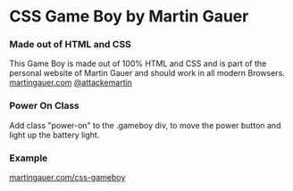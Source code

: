 # CSS Game Boy by Martin Gauer

### Made out of HTML and CSS
This Game Boy is made out of 100% HTML and CSS and is part of the personal website of Martin Gauer and should work in all modern Browsers.
[martingauer.com](https://martingauer.com)
[@attackemartin](https://attackemartin.bsky.social/)

### Power On Class
Add class "power-on" to the .gameboy div, to move the power button and light up the battery light.

### Example
[martingauer.com/css-gameboy](https://martingauer.com/css-gameboy)
